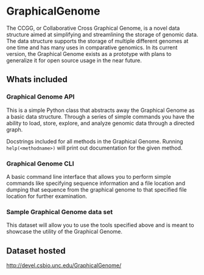 # GraphicalGenome

The CCGG, or Collaborative Cross Graphical Genome, is a novel data structure aimed at simplifying and streamlining the storage of genomic data. The data structure supports the storage of multiple different genomes at one time and has many uses in comparative genomics. In its current version, the Graphical Genome exists as a prototype with plans to generalize it for open source usage in the near future. 

## Whats included

### Graphical Genome API
This is a simple Python class that abstracts away the Graphical Genome as a basic data structure. Through a series of simple commands you have the ability to load, store, explore, and analyze genomic data through a directed graph. 

Docstrings included for all methods in the Graphical Genome. Running `help(<methodname>)` will print out documentation for the given method.

### Graphical Genome CLI
A basic command line interface that allows you to perform simple commands like specifying sequence information and a file location and dumping that sequence from the graphical genome to that specified file location for further examination. 

### Sample Graphical Genome data set 
This dataset will allow you to use the tools specified above and is meant to showcase the utility of the Graphical Genome. 

## Dataset hosted

http://devel.csbio.unc.edu/GraphicalGenome/
